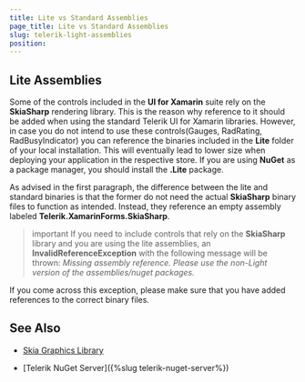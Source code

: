 ```yaml
---
title: Lite vs Standard Assemblies
page_title: Lite vs Standard Assemblies
slug: telerik-light-assemblies
position:
---
```


## Lite Assemblies

Some of the controls included in the **UI for Xamarin** suite rely on the **SkiaSharp** rendering library. This is the reason why reference to it should be added when using the standard Telerik UI for Xamarin libraries. However, in case you do not intend to use these controls(Gauges, RadRating, RadBusyIndicator) you can reference the binaries included in the **Lite** folder of your local installation. This will eventually lead to lower size when deploying your application in the respective store. If you are using **NuGet** as a package manager, you should install the **.Lite** package.

As advised in the first paragraph, the difference between the lite and standard binaries is that the former do not need the actual **SkiaSharp** binary files to function as intended. Instead, they reference an empty assembly labeled **Telerik.XamarinForms.SkiaSharp**. 
 
>important If you need to include controls that rely on the **SkiaSharp** library and you are using the lite assemblies, an **InvalidReferenceException** with the following message will be thrown: *Missing assembly reference. Please use the non-Light version of the assemblies/nuget packages.*

If you come across this exception, please make sure that you have added references to the correct binary files.

## See Also

* [Skia Graphics Library](https://skia.org/)

* [Telerik NuGet Server]({%slug telerik-nuget-server%})
